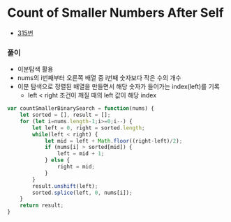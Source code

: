 # Count of Smaller Numbers After Self
 - [315번](https://leetcode.com/problems/count-of-smaller-numbers-after-self/)


### 풀이
  - 이분탐색 활용
  - nums의 i번째부터 오른쪽 배열 중 i번째 숫자보다 작은 수의 개수
  - 이분 탐색으로 정렬된 배열을 만들면서 해당 숫자가 들어가는 index(left)를 기록
    - left < right 조건이 깨질 때의 left 값이 해당 index

  ```javascript
  var countSmallerBinarySearch = function(nums) {
      let sorted = [], result = [];
      for (let i=nums.length-1;i>=0;i--) {
          let left = 0, right = sorted.length;
          while(left < right) {
              let mid = left + Math.floor((right-left)/2);
              if (nums[i] > sorted[mid]) {
                  left = mid + 1;
              } else {
                  right = mid;
              }
          }
          result.unshift(left);
          sorted.splice(left, 0, nums[i]);
      }
      return result;
  }
  ```